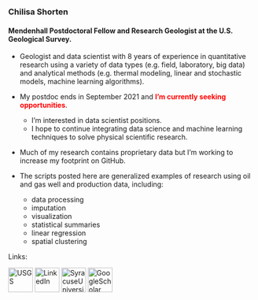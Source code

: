 ### Chilisa Shorten
#### Mendenhall Postdoctoral Fellow and Research Geologist at the U.S. Geological Survey. 

- Geologist and data scientist with 8 years of experience in quantitative research using a variety of data types (e.g. field, laboratory, big data) and analytical methods (e.g. thermal modeling, linear and stochastic models, machine learning algorithms). 

- My postdoc ends in September 2021 and <strong style="color:red;">I’m currently seeking opportunities</strong>. 
  - I’m interested in data scientist positions.
  - I hope to continue integrating data science and machine learning techniques to solve physical scientific research.

- Much of my research contains proprietary data but I’m working to increase my footprint on GitHub. 
- The scripts posted here are generalized examples of research using oil and gas well and production data, including: 
  - data processing
  - imputation
  - visualization
  - statistical summaries
  - linear regression
  - spatial clustering

Links:
<p align="left">
  <a href="https://www.usgs.gov/staff-profiles/chilisa-shorten"><img height="50" width="50" src="https://i.pinimg.com/originals/c8/fa/38/c8fa386d5ae3aa2952a5f8cc1a41683d.jpg" alt="USGS"/></a> 
  <a href="https://www.linkedin.com/in/chilisa-shorten/"><img height="50" width="50" src="https://img.icons8.com/color/96/000000/linkedin.png" alt="LinkedIn"/></a>
  <a href="https://surface.syr.edu/etd/936/"><img height="50" width="50" src="https://cuse.com/images/logos/site/site.png?width=48" alt="SyracuseUniversity"/></a>
  <a href="https://scholar.google.com/citations?user=L_F1ufwAAAAJ&hl=en"><img height="50" width="50" src="https://upload.wikimedia.org/wikipedia/commons/thumb/c/c7/Google_Scholar_logo.svg/1024px-Google_Scholar_logo.svg.png" alt="GoogleScholar"/></a>
